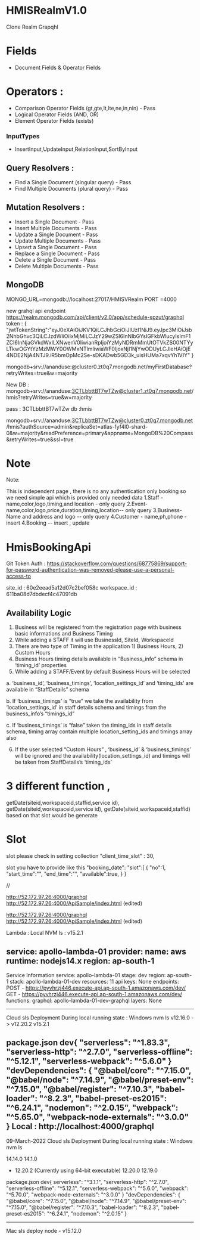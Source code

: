# HMISRealmV1.0
Clone Realm Grapqhl

# Fields 
 - Document Fields & Operator Fields

# Operators :
 - Comparison Operator Fields (gt,gte,lt,lte,ne,in,nin) - Pass
 - Logical Operator Fields (AND, OR)
 - Element Operator Fields (exists)

### InputTypes 
  - InsertInput,UpdateInput,RelationInput,SortByInput

## Query Resolvers :
 - Find a Single Document (singular query) - Pass
 - Find Multiple Documents (plural query) - Pass
 
## Mutation Resolvers :
 - Insert a Single Document - Pass
 - Insert Multiple Documents - Pass
 - Update a Single Document - Pass
 - Update Multiple Documents - Pass
 - Upsert a Single Document - Pass
 - Replace a Single Document - Pass
 - Delete a Single Document - Pass
 - Delete Multiple Documents - Pass

## MongoDB 
MONGO_URL=mongodb://localhost:27017/HMISVRealm
PORT =4000

new grahql api endpoint
https://realm.mongodb.com/api/client/v2.0/app/schedule-spzut/graphql
token :
{
  "jwtTokenString":"eyJ0eXAiOiJKV1QiLCJhbGciOiJIUzI1NiJ9.eyJpc3MiOiJsb2NhbGhvc3QiLCJzdWIiOiIxMjMiLCJzY29wZSI6InNlbGYsIGFkbWlucyIsImF1ZCI6InNjaGVkdWxlLXNwenV0IiwianRpIjoiYzMyNDRmMmUtOTVkZS00NTYyLTkwOGYtYzMzMWY0OWMxNTlmIiwiaWF0IjoxNjI1NjYwODUyLCJleHAiOjE4NDE2NjA4NTJ9.iR5bmOpMc2Se-sDKADwb5GD3k_uisHUMa7xqvYh1VIY"
}

mongodb+srv://ananduse:<password>@cluster0.zt0q7.mongodb.net/myFirstDatabase?retryWrites=true&w=majority

New DB : mongodb+srv://ananduse:3CTLbbttBT7wTZw@cluster1.zt0q7.mongodb.net/hmis?retryWrites=true&w=majority

pass : 3CTLbbttBT7wTZw
db :hmis

mongodb+srv://ananduse:3CTLbbttBT7wTZw@cluster0.zt0q7.mongodb.net/hmis?authSource=admin&replicaSet=atlas-fyf4l0-shard-0&w=majority&readPreference=primary&appname=MongoDB%20Compass&retryWrites=true&ssl=true

# Note 
Note:

This is independent page , there is no any authentication only booking
so we need simple api which is provided only needed data
1.Staff - name,color,logo,timing,and location - only query
2.Event-name,color,logo,price,duration,timing,location-- only query
3.Business- Name and address and logo -- only query
4.Customer - name,ph,phone - insert
4.Booking -- insert , update
# HmisBookingApi

Git Token Auth : 
https://stackoverflow.com/questions/68775869/support-for-password-authentication-was-removed-please-use-a-personal-access-to

site_id : 60e2eead5a12d07c2bef058c
workspace_id : 611ba08d7dbdecf4c47091db

## Availability Logic

1. Business will be registered from the registration page with business basic informations and Business Timing
2. While adding a STAFF it will use BusinessId, SiteId, WorkspaceId
3. There are two type of Timing in the application 1) Business Hours, 2) Custom Hours
4. Business Hours timing details available in “Business_info” schema in ‘timing_id’ properties
5. While adding a STAFF/Event by default Business Hours will be selected

  a. ‘business_id’, ‘business_timings’, ‘location_settings_id’ and ‘timing_ids’ are available in “StaffDetails” schema

  b. If ‘business_timings’ is “true” we take the availability from ‘location_settings_id’ in staff details schema and timings from the business_info’s “timings_id”

  c. If ‘business_timings’ is “false” taken the timing_ids in staff details schema, timing array contain multiple location_setting_ids and timings array also

6. If the user selected “Custom Hours” , ‘business_id’ & ‘business_timings’ will  be ignored and the availability(location_settings_id) and timings will be taken from StaffDetails’s ‘timing_ids’

# 3 different function , 
getDate(siteid,workspaceid,staffid,service id),
getDate(siteid,workspaceid,service id),
getDate(siteid,workspaceid,staffid) 
based on that slot would be generate

# Slot
slot please check in setting collection  "client_time_slot" : 30,

slot you have to provide like this "booking_date":
"slot":[
{
     "no":1,
	 "start_time":"",
	 "end_time":"",
	 "available":true,
	 }
	 }

//

http://52.172.97.26:4000/graphql
http://52.172.97.26:4000/ApiSample/index.html (edited) 



http://52.172.97.26:4000/graphql
http://52.172.97.26:4000/ApiSample/index.html (edited) 

Lambda :
Local NVM ls : v15.2.1

service: apollo-lambda-01
provider:
  name: aws
  runtime: nodejs14.x
  region: ap-south-1
  ------
  Service Information
service: apollo-lambda-01
stage: dev
region: ap-south-1
stack: apollo-lambda-01-dev
resources: 11
api keys:
  None
endpoints:
  POST - https://pyvhrzj446.execute-api.ap-south-1.amazonaws.com/dev/
  GET - https://pyvhrzj446.execute-api.ap-south-1.amazonaws.com/dev/
functions:
  graphql: apollo-lambda-01-dev-graphql
layers:
  None

  -----
  Cloud sls Deployment During local running state : Windows
  nvm ls
  v12.16.0
  -> v12.20.2
  v15.2.1

package.json
dev{
  "serverless": "^1.83.3",
    "serverless-http": "^2.7.0",
    "serverless-offline": "^5.12.1",
    "serverless-webpack": "^5.6.0"
}
"devDependencies": {
  "@babel/core": "^7.15.0",
  "@babel/node": "^7.14.9",
  "@babel/preset-env": "^7.15.0",
  "@babel/register": "^7.10.3",
  "babel-loader": "^8.2.3",
  "babel-preset-es2015": "^6.24.1",
  "nodemon": "^2.0.15",
  "webpack": "^5.65.0",
  "webpack-node-externals": "^3.0.0"
}
  Local : http://localhost:4000/graphql
----
09-March-2022
Cloud sls Deployment During local running state : Windows
nvm ls

14.14.0
14.1.0
* 12.20.2 (Currently using 64-bit executable)
12.20.0
12.19.0

package.json
dev{
 serverless": "^3.1.1",
  "serverless-http": "^2.7.0",
  "serverless-offline": "^5.12.1",
  "serverless-webpack": "^5.6.0",
  "webpack": "^5.70.0",
  "webpack-node-externals": "^3.0.0"
}
"devDependencies": {
  "@babel/core": "^7.15.0",
    "@babel/node": "^7.14.9",
    "@babel/preset-env": "^7.15.0",
    "@babel/register": "^7.10.3",
    "babel-loader": "^8.2.3",
    "babel-preset-es2015": "^6.24.1",
    "nodemon": "^2.0.15"
}

---------------
Mac
sls deploy
node - v15.12.0